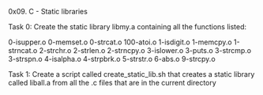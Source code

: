 0x09. C - Static libraries

Task 0: Create the static library libmy.a containing all the functions listed:

0-isupper.o 0-memset.o 0-strcat.o 100-atoi.o 1-isdigit.o 1-memcpy.o 1-strncat.o 2-strchr.o 2-strlen.o 2-strncpy.o 3-islower.o 3-puts.o 3-strcmp.o 3-strspn.o 4-isalpha.o 4-strpbrk.o 5-strstr.o 6-abs.o 9-strcpy.o

Task 1: Create a script called create_static_lib.sh that creates a static library called liball.a from all the .c files that are in the current directory